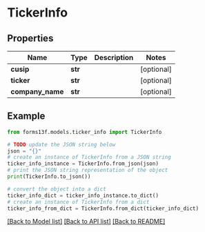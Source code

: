# TickerInfo


## Properties

Name | Type | Description | Notes
------------ | ------------- | ------------- | -------------
**cusip** | **str** |  | [optional] 
**ticker** | **str** |  | [optional] 
**company_name** | **str** |  | [optional] 

## Example

```python
from forms13f.models.ticker_info import TickerInfo

# TODO update the JSON string below
json = "{}"
# create an instance of TickerInfo from a JSON string
ticker_info_instance = TickerInfo.from_json(json)
# print the JSON string representation of the object
print(TickerInfo.to_json())

# convert the object into a dict
ticker_info_dict = ticker_info_instance.to_dict()
# create an instance of TickerInfo from a dict
ticker_info_from_dict = TickerInfo.from_dict(ticker_info_dict)
```
[[Back to Model list]](../README.md#documentation-for-models) [[Back to API list]](../README.md#documentation-for-api-endpoints) [[Back to README]](../README.md)



